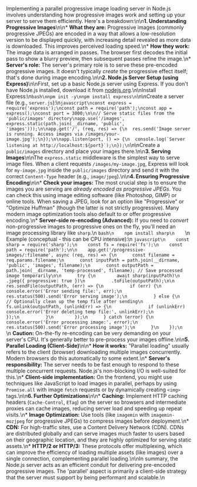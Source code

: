 Implementing a parallel progressive image loading server in Node.js involves understanding how progressive images work and setting up your server to serve them efficiently. Here's a breakdown:\n\n**1. Understanding Progressive Images**\n\n* **What they are:** Progressive images (commonly progressive JPEGs) are encoded in a way that allows a low-resolution version to be displayed quickly, with increasing detail revealed as more data is downloaded. This improves perceived loading speed.\n* **How they work:** The image data is arranged in passes. The browser first decodes the initial pass to show a blurry preview, then subsequent passes refine the image.\n* **Server's role:** The server's primary role is to serve these pre-encoded progressive images. It doesn't typically *create* the progressive effect itself; that's done during image encoding.\n\n**2. Node.js Server Setup (using Express)**\n\nFirst, set up a basic Node.js server using Express. If you don't have Node.js installed, download it from [nodejs.org](https://nodejs.org/).\n\nInstall Express:\n`bash\nnpm init -y\nnpm install express\n`\n\nCreate a server file (e.g., `server.js`):\n`` javascript\nconst express = require('express');\nconst path = require('path');\nconst app = express();\nconst port = 3000;\n\n// Serve static files from the 'public/images' directory\napp.use('/images', express.static(path.join(__dirname, 'public', 'images')));\n\napp.get('/', (req, res) => {\n  res.send('Image server is running. Access images via /images/your-image.jpg');\n});\n\napp.listen(port, () => {\n  console.log(`Server listening at http://localhost:${port}`);\n});\n ``\n\nCreate a `public/images` directory and place your images there.\n\n**3. Serving Images**\n\nThe `express.static` middleware is the simplest way to serve image files. When a client requests `/images/my-image.jpg`, Express will look for `my-image.jpg` inside the `public/images` directory and send it with the correct `Content-Type` header (e.g., `image/jpeg`).\n\n**4. Ensuring Progressive Encoding**\n\n* **Check your images:** The most crucial step is to ensure the images you are serving are _already encoded as progressive JPEGs_. You can check this using image editing software (like Photoshop, GIMP) or online tools. When saving a JPEG, look for an option like \"Progressive\" or \"Optimize Huffman\" (though the latter is not strictly progressive). Many modern image optimization tools also default to or offer progressive encoding.\n* **Server-side re-encoding (Advanced):** If you need to *convert* non-progressive images to progressive ones on the fly, you'll need an image processing library like `sharp`.\n `bash\n    npm install sharp\n    `\n Example (conceptual - this can be CPU intensive):\n `javascript\n    const sharp = require('sharp');\n    const fs = require('fs');\n    const path = require('path');\n\n    app.get('/progressive-images/:filename', async (req, res) => {\n      const filename = req.params.filename;\n      const inputPath = path.join(__dirname, 'public', 'images', filename);\n      const outputPath = path.join(__dirname, 'temp-processed', filename); // Save processed image temporarily\n\n      try {\n        await sharp(inputPath)\n          .jpeg({ progressive: true })\n          .toFile(outputPath);\n\n        res.sendFile(outputPath, (err) => {\n          if (err) {\n            console.error('Error sending file:', err);\n            res.status(500).send('Error serving image');\n          } else {\n            // Optionally clean up the temp file after sending\n            fs.unlink(outputPath, (unlinkErr) => {\n              if (unlinkErr) console.error('Error deleting temp file:', unlinkErr);\n            });\n          }\n        });\n      } catch (error) {\n        console.error('Error processing image:', error);\n        res.status(500).send('Error processing image');\n      }\n    });\n    `\n **Caution:** On-the-fly re-encoding can be very demanding on your server's CPU. It's generally better to pre-process your images offline.\n\n**5. Parallel Loading (Client-Side)**\n\n* **How it works:** \"Parallel loading\" usually refers to the client (browser) downloading multiple images concurrently. Modern browsers do this automatically to some extent.\n* **Server's responsibility:** The server needs to be fast enough to respond to these multiple concurrent requests. Node.js's non-blocking I/O is well-suited for this.\n* **Client-side implementation:** On the frontend, you might use techniques like JavaScript to load images in parallel, perhaps by using `Promise.all` with image `fetch` requests or by dynamically creating `<img>` tags.\n\n**6. Further Optimizations**\n\n* **Caching:** Implement HTTP caching headers (`Cache-Control`, `ETag`) on the server so browsers and intermediate proxies can cache images, reducing server load and speeding up repeat visits.\n* **Image Optimization:** Use tools (like `imagemin` with `imagemin-mozjpeg` for progressive JPEGs) to compress images before deployment.\n* **CDN:** For high-traffic sites, use a Content Delivery Network (CDN). CDNs are distributed globally and can serve images much faster to users based on their geographic location, and they are highly optimized for serving static assets.\n* **HTTP/2 or HTTP/3:** These protocols offer multiplexing, which can improve the efficiency of loading multiple assets (like images) over a single connection, complementing parallel loading.\n\nIn summary, the Node.js server acts as an efficient conduit for delivering pre-encoded progressive images. The 'parallel' aspect is primarily a client-side strategy that the server must support by being performant and scalable.\n
